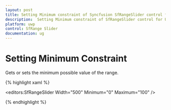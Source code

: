```yaml
---
layout: post
title: Setting Minimum constraint of Syncfusion SfRangeSlider control for UWP
description:  Setting Minimum constraint of SfRangeSlider control for UWP 
platform: uwp
control: SfRange Slider 
documentation: ug
---
```


# Setting Minimum Constraint 

Gets or sets the minimum possible value of the range. 

{% highlight xaml %}

<editors:SfRangeSlider Width="500" Minimum="0" Maximum="100" />

{% endhighlight %}

